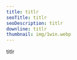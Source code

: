 ```yaml
---
title: titlr
seoTitle: titlr
seoDescription: titlr
downline: titlr
thumbnail: img/1win.webp
---
```

titlr